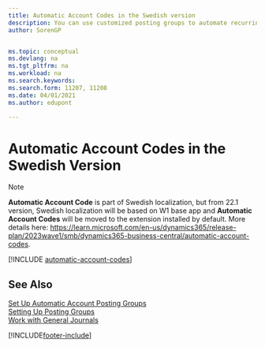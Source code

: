 ```yaml
---
title: Automatic Account Codes in the Swedish version
description: You can use customized posting groups to automate recurring transactions in journals, sales documents, or purchase documents in the Swedish version.
author: SorenGP


ms.topic: conceptual
ms.devlang: na
ms.tgt_pltfrm: na
ms.workload: na
ms.search.keywords:
ms.search.form: 11207, 11208
ms.date: 04/01/2021
ms.author: edupont

---
```

# Automatic Account Codes in the Swedish Version

> [!NOTE]  
>  **Automatic Account Code** is part of Swedish localization, but from 22.1 version, Swedish localization will be based on W1 base app and **Automatic Account Codes** will be moved to the extension installed by default. More details here: https://learn.microsoft.com/en-us/dynamics365/release-plan/2023wave1/smb/dynamics365-business-central/automatic-account-codes.  

[!INCLUDE [automatic-account-codes](../includes/FISE/automatic-account-codes.md)]

## See Also

[Set Up Automatic Account Posting Groups](how-to-set-up-automatic-account-posting-groups.md)  
[Setting Up Posting Groups](../../finance-posting-groups.md)  
[Work with General Journals](../../ui-work-general-journals.md)  


[!INCLUDE[footer-include](../../includes/footer-banner.md)]
